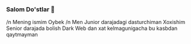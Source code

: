 ### Salom Do'stlar 👋

/n Mening ismim Oybek
/n Men Junior darajadagi dasturchiman
Xoxishim Senior darajada bolish
Dark Web dan xat kelmagunigacha bu kasbdan qaytmayman 
